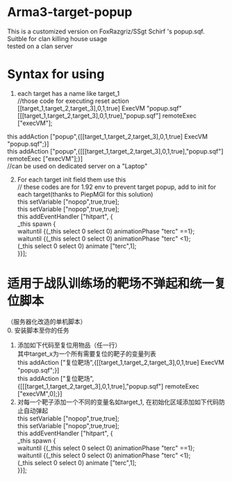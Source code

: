 # Arma3-target-popup  
This is a customized version on FoxRazgriz/SSgt Schirf 's popup.sqf.  
Suitble for clan killing house usage  
tested on a clan server  
# Syntax for using  
1. each target has a name like target_1  
//those code for executing reset action  
[[target_1,target_2,target_3],0,1,true] ExecVM  "popup.sqf"  
[[[target_1,target_2,target_3],0,1,true],"popup.sqf"] remoteExec ["execVM"];  

this addAction ["popup",{[[target_1,target_2,target_3],0,1,true] ExecVM  "popup.sqf";}]  
this addAction ["popup",{[[[target_1,target_2,target_3],0,1,true],"popup.sqf"] remoteExec ["execVM"];}]  
//can be used on dedicated server on a "Laptop"  

2. For each target init field them use this  
// these codes are for 1.92 env to prevent target popup, add to init for each target(thanks to PiepMGI for this solution)  
this setVariable ["nopop",true,true];   
this setVariable ["nopop",true,true];   
this addEventHandler ["hitpart", {   
_this spawn {  
  waituntil {(_this select 0 select 0) animationPhase "terc" ==1};   
  waituntil {(_this select 0 select 0) animationPhase "terc" <1};   
 (_this select 0 select 0) animate ["terc",1];   
}}];   
  
# 适用于战队训练场的靶场不弹起和统一复位脚本  
（服务器化改造的单机脚本）  
0. 安装脚本至你的任务  
1. 添加如下代码至复位用物品（任一行）  
其中target_x为一个所有需要复位的靶子的变量列表  
this addAction ["复位靶场",{[[target_1,target_2,target_3],0,1,true] ExecVM  "popup.sqf";}]  
this addAction ["复位靶场",{[[[target_1,target_2,target_3],0,1,true],"popup.sqf"] remoteExec ["execVM",0];}]  
2. 对每一个靶子添加一个不同的变量名如target_1, 在初始化区域添加如下代码防止自动弹起  
this setVariable ["nopop",true,true];   
this setVariable ["nopop",true,true];   
this addEventHandler ["hitpart", {   
_this spawn {  
  waituntil {(_this select 0 select 0) animationPhase "terc" ==1};   
  waituntil {(_this select 0 select 0) animationPhase "terc" <1};   
 (_this select 0 select 0) animate ["terc",1];   
}}];   
